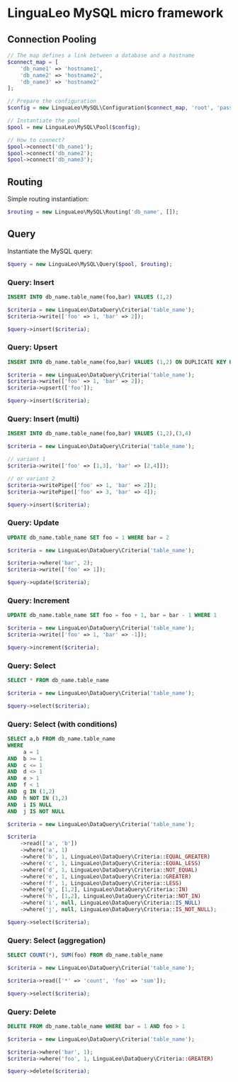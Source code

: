 # LinguaLeo MySQL micro framework

## Connection Pooling

```php
// The map defines a link between a database and a hostname
$connect_map = [
    'db_name1' => 'hostname1',
    'db_name2' => 'hostname2',
    'db_name3' => 'hostname2'
];

// Prepare the configuration
$config = new LinguaLeo\MySQL\Configuration($connect_map, 'root', 'passwd');

// Instantiate the pool
$pool = new LinguaLeo\MySQL\Pool($config);

// How to connect?
$pool->connect('db_name1');
$pool->connect('db_name2');
$pool->connect('db_name3');
```

## Routing

Simple routing instantiation:

```php
$routing = new LinguaLeo\MySQL\Routing('db_name', []);
```

## Query

Instantiate the MySQL query:

```php
$query = new LinguaLeo\MySQL\Query($pool, $routing);
```


### Query: Insert

```sql
INSERT INTO db_name.table_name(foo,bar) VALUES (1,2)
```

```php
$criteria = new LinguaLeo\DataQuery\Criteria('table_name');
$criteria->write(['foo' => 1, 'bar' => 2]);

$query->insert($criteria);
```

### Query: Upsert

```sql
INSERT INTO db_name.table_name(foo,bar) VALUES (1,2) ON DUPLICATE KEY UPDATE foo = VALUES(foo)
```

```php
$criteria = new LinguaLeo\DataQuery\Criteria('table_name');
$criteria->write(['foo' => 1, 'bar' => 2]);
$criteria->upsert(['foo']);

$query->insert($criteria);
```

### Query: Insert (multi)

```sql
INSERT INTO db_name.table_name(foo,bar) VALUES (1,2),(3,4)
```

```php
$criteria = new LinguaLeo\DataQuery\Criteria('table_name');

// variant 1
$criteria->write(['foo' => [1,3], 'bar' => [2,4]]);

// or variant 2
$criteria->writePipe(['foo' => 1, 'bar' => 2]);
$criteria->writePipe(['foo' => 3, 'bar' => 4]);

$query->insert($criteria);
```

### Query: Update

```sql
UPDATE db_name.table_name SET foo = 1 WHERE bar = 2
```

```php
$criteria = new LinguaLeo\DataQuery\Criteria('table_name');

$criteria->where('bar', 2);
$criteria->write(['foo' => 1]);

$query->update($criteria);
```

### Query: Increment

```sql
UPDATE db_name.table_name SET foo = foo + 1, bar = bar - 1 WHERE 1
```

```php
$criteria = new LinguaLeo\DataQuery\Criteria('table_name');
$criteria->write(['foo' => 1, 'bar' => -1]);

$query->increment($criteria);
```

### Query: Select

```sql
SELECT * FROM db_name.table_name
```

```php
$criteria = new LinguaLeo\DataQuery\Criteria('table_name');

$query->select($criteria);
```

### Query: Select (with conditions)

```sql
SELECT a,b FROM db_name.table_name
WHERE
     a = 1
AND  b >= 1
AND  c <= 1
AND  d <> 1
AND  e > 1
AND  f < 1
AND  g IN (1,2)
AND  h NOT IN (1,2)
AND  i IS NULL
AND  j IS NOT NULL
```

```php
$criteria = new LinguaLeo\DataQuery\Criteria('table_name');

$criteria
    ->read(['a', 'b'])
    ->where('a', 1)
    ->where('b', 1, LinguaLeo\DataQuery\Criteria::EQUAL_GREATER)
    ->where('c', 1, LinguaLeo\DataQuery\Criteria::EQUAL_LESS)
    ->where('d', 1, LinguaLeo\DataQuery\Criteria::NOT_EQUAL)
    ->where('e', 1, LinguaLeo\DataQuery\Criteria::GREATER)
    ->where('f', 1, LinguaLeo\DataQuery\Criteria::LESS)
    ->where('g', [1,2], LinguaLeo\DataQuery\Criteria::IN)
    ->where('h', [1,2], LinguaLeo\DataQuery\Criteria::NOT_IN)
    ->where('i', null, LinguaLeo\DataQuery\Criteria::IS_NULL)
    ->where('j', null, LinguaLeo\DataQuery\Criteria::IS_NOT_NULL);

$query->select($criteria);
```

### Query: Select (aggregation)

```sql
SELECT COUNT(*), SUM(foo) FROM db_name.table_name
```

```php
$criteria = new LinguaLeo\DataQuery\Criteria('table_name');

$criteria->read(['*' => 'count', 'foo' => 'sum']);

$query->select($criteria);
```

### Query: Delete

```sql
DELETE FROM db_name.table_name WHERE bar = 1 AND foo > 1
```

```php
$criteria = new LinguaLeo\DataQuery\Criteria('table_name');

$criteria->where('bar', 1);
$criteria->where('foo', 1, LinguaLeo\DataQuery\Criteria::GREATER)

$query->delete($criteria);
```
